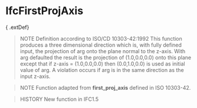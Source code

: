 # IfcFirstProjAxis

{ .extDef}<!-- end of definition -->
> NOTE  Definition according to ISO/CD 10303-42:1992
> This function produces a three dimensional direction which is, with fully defined input, the projection of arg onto the plane normal to the z-axis. With arg defaulted the result is the projection of (1.0,0.0,0.0) onto this plane except that if z-axis = (1.0,0.0,0.0) then (0.0,1.0,0.0) is used as initial value of arg. A violation occurs if arg is in the same direction as the input z-axis.

> NOTE  Function adapted from **first_proj_axis** defined in ISO 10303-42.

> HISTORY  New function in IFC1.5
